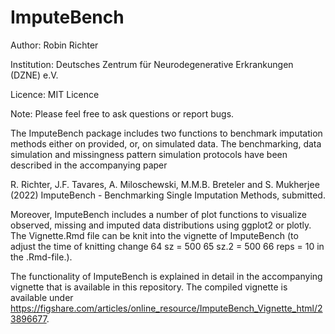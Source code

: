 # ImputeBench

Author: Robin Richter

Institution: Deutsches Zentrum für Neurodegenerative Erkrankungen (DZNE) e.V.

Licence: MIT Licence

Note: Please feel free to ask questions or report bugs.

The ImputeBench package includes two functions to benchmark imputation methods either on provided, or, on simulated data. The benchmarking, data simulation
and missingness pattern simulation protocols have been described in the accompanying paper 

R. Richter, J.F. Tavares, A. Miloschewski, M.M.B. Breteler and S. Mukherjee (2022) ImputeBench - Benchmarking Single Imputation Methods, submitted.

Moreover, ImputeBench includes a number of plot functions to visualize observed, missing and imputed data distributions using ggplot2 or plotly. The Vignette.Rmd file can be knit into the vignette of ImputeBench (to adjust the time of knitting change 
64  sz = 500
65  sz.2 = 500
66  reps = 10
in the .Rmd-file.).

The functionality of ImputeBench is explained in detail in the accompanying vignette that is available in this repository. The compiled vignette is available under https://figshare.com/articles/online_resource/ImputeBench_Vignette_html/23896677.
